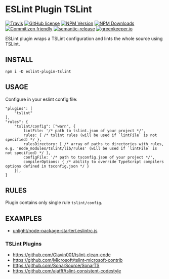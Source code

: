 # ESLint Plugin TSLint
[![Travis](https://img.shields.io/travis/JamesHenry/eslint-plugin-tslint.svg?style=flat-square)](https://travis-ci.org/JamesHenry/eslint-plugin-tslint) 
[![GitHub license](https://img.shields.io/npm/l/eslint-plugin-tslint.svg?style=flat-square)](https://github.com/JamesHenry/eslint-plugin-tslint/blob/master/LICENSE) 
[![NPM Version](https://img.shields.io/npm/v/eslint-plugin-tslint.svg?style=flat-square)](https://www.npmjs.com/package/eslint-plugin-tslint) 
[![NPM Downloads](https://img.shields.io/npm/dt/eslint-plugin-tslint.svg?style=flat-square)](https://www.npmjs.com/package/eslint-plugin-tslint) 
[![Commitizen friendly](https://img.shields.io/badge/commitizen-friendly-brightgreen.svg)](http://commitizen.github.io/cz-cli/) 
[![semantic-release](https://img.shields.io/badge/%20%20%F0%9F%93%A6%F0%9F%9A%80-semantic--release-e10079.svg?style=flat-square)](https://github.com/semantic-release/semantic-release) 
[![greenkeeper.io](https://badges.greenkeeper.io/JamesHenry/mongoose-schema-to-typescript-interface.svg?style=flat-square)](https://greenkeeper.io)

ESLint plugin wraps a TSLint configuration and lints the whole source using TSLint.  

## INSTALL
```
npm i -D eslint-plugin-tslint
```

## USAGE
Configure in your eslint config file:
```
"plugins": [
    "tslint"
],
"rules": {
    "tslint/config": ["warn", {
        lintFile: '/* path to tslint.json of your project */',
        rules: { /* tslint rules (will be used if `lintFile` is not specified) */ },
        rulesDirectory: [ /* array of paths to directories with rules, e.g. 'node_modules/tslint/lib/rules' (will be used if `lintFile` is not specified) */ ],
        configFile: '/* path to tsconfig.json of your project */',
        compilerOptions: { /* ability to override TypeScript compilers options defined in tsconfig.json */ }
    }],
}
```

## RULES
Plugin contains only single rule `tslint/config`.

## EXAMPLES
* [unlight/node-package-starter/.eslintrc.js](https://github.com/unlight/node-package-starter/blob/master/.eslintrc.js)

### TSLint Plugins
* https://github.com/Glavin001/tslint-clean-code
* https://github.com/Microsoft/tslint-microsoft-contrib
* https://github.com/SonarSource/SonarTS
* https://github.com/ajafff/tslint-consistent-codestyle
